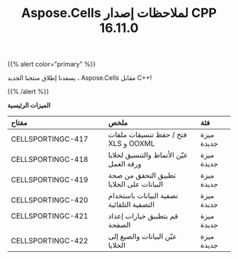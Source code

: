 ﻿---
title: Aspose.Cells لملاحظات إصدار CPP 16.11.0
type: docs
weight: 20
url: /ar/cpp/aspose-cells-for-cpp-16-11-0-release-notes/
---
{{% alert color="primary" %}} 

يسعدنا إطلاق منتجنا الجديد ، Aspose.Cells مقابل C++!

{{% /alert %}} 

**الميزات الرئيسية**

|**مفتاح** |**ملخص** |**فئة** |
|:- |:- |:- |
|CELLSPORTINGC-417|فتح / حفظ تنسيقات ملفات XLS و OOXML|ميزة جديدة|
|CELLSPORTINGC-418|عيّن الأنماط والتنسيق لخلايا ورقة العمل|ميزة جديدة|
|CELLSPORTINGC-419|تطبيق التحقق من صحة البيانات على الخلايا|ميزة جديدة|
|CELLSPORTINGC-420|تصفية البيانات باستخدام التصفية التلقائية|ميزة جديدة|
|CELLSPORTINGC-421                 |قم بتطبيق خيارات إعداد الصفحة|ميزة جديدة|
|CELLSPORTINGC-422|عيّن البيانات والصيغ إلى الخلايا|ميزة جديدة|

